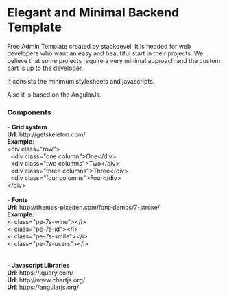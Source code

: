 # Elegant and Minimal Backend Template

Free Admin Template created by stackdevel. 
It is headed for web developers who want an easy and beautiful start in their projects. 
We believe that some projects require a very minimal approach and the custom part is up to the developer. 

It consists the minimum stylesheets and javascripts.

Also it is based on the AngularJs.

<h3>Components</h3>
- <b>Grid system</b><br>
<b>Url</b>: http://getskeleton.com/
<br>
<b>Example</b>:<br>
&lt;div class="row"&gt;<br>
  &nbsp;&nbsp;&lt;div class="one column"&gt;One&lt;/div&gt;<br>
  &nbsp;&nbsp;&lt;div class="two columns"&gt;Two&lt;/div&gt;<br>
  &nbsp;&nbsp;&lt;div class="three columns"&gt;Three&lt;/div&gt;<br>
  &nbsp;&nbsp;&lt;div class="four columns"&gt;Four&lt;/div&gt;<br>
&lt;/div&gt;
<br>
<br>
- <b>Fonts</b><br>
<b>Url</b>: http://themes-pixeden.com/font-demos/7-stroke/
<br>
<b>Example</b>:<br>
&lt;i class="pe-7s-wine"&gt;&lt;/i&gt;<br>
&lt;i class="pe-7s-id"&gt;&lt;/i&gt;<br>
&lt;i class="pe-7s-smile"&gt;&lt;/i&gt;<br>
&lt;i class="pe-7s-users"&gt;&lt;/i&gt;<br>
<br>
<br>
- <b>Javascript Libraries</b><br>
<b>Url</b>: https://jquery.com/<br>
<b>Url</b>: http://www.chartjs.org/<br>
<b>Url</b>: https://angularjs.org/<br>

